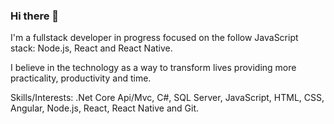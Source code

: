 ### Hi there 👋

I'm a fullstack developer in progress focused on the follow JavaScript stack:
Node.js, React and React Native.

I believe in the technology as a way to transform lives providing more practicality, productivity and time.

Skills/Interests:
.Net Core Api/Mvc, C#, SQL Server, JavaScript, HTML, CSS, Angular, Node.js, React, React Native and Git.
